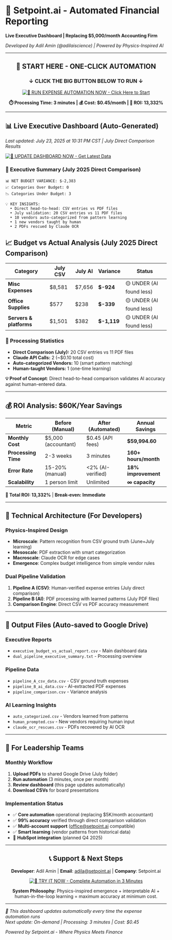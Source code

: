 # 🚀 Setpoint.ai - Automated Financial Reporting

**Live Executive Dashboard | Replacing $5,000/month Accounting Firm**

*Developed by Adil Amin (@adilaiscience) | Powered by Physics-Inspired AI*

---

<div align="center">

## 🎯 **START HERE - ONE-CLICK AUTOMATION** 

### **↓ CLICK THE BIG BUTTON BELOW TO RUN ↓**

[![🚀 **RUN EXPENSE AUTOMATION NOW** - Click Here to Start](https://colab.research.google.com/assets/colab-badge.svg)](https://colab.research.google.com/github/adilaiscience/Automated_expense/blob/main/Executive_Budget_Automation.ipynb)

**⏱️ Processing Time: 3 minutes | 💰 Cost: $0.45/month | 🎯 ROI: 13,332%**

</div>

---

## 📊 **Live Executive Dashboard** (Auto-Generated)

*Last updated: July 23, 2025 at 10:31 PM CST | July Direct Comparison Results*

[![🚀 **UPDATE DASHBOARD NOW** - Get Latest Data](https://colab.research.google.com/assets/colab-badge.svg)](https://colab.research.google.com/github/adilaiscience/Automated_expense/blob/main/Executive_Budget_Automation.ipynb)

### 🎯 Executive Summary (July 2025 Direct Comparison)

```
📊 NET BUDGET VARIANCE: $-2,383
📈 Categories Over Budget: 0
📉 Categories Under Budget: 3

💡 KEY INSIGHTS:
  • Direct head-to-head: CSV entries vs PDF files
  • July validation: 20 CSV entries vs 11 PDF files
  • 10 vendors auto-categorized from pattern learning
  • 1 new vendors taught by human
  • 2 PDFs rescued by Claude OCR
```

## 📈 **Budget vs Actual Analysis (July 2025 Direct Comparison)**

| **Category** | **July CSV** | **July AI** | **Variance** | **Status** |
|--------------|--------------|-------------|--------------|-------------|
| **Misc Expenses** | $8,581 | $7,656 | **$-924** | 🟡 UNDER (AI found less) |
| **Office Supplies** | $577 | $238 | **$-339** | 🟡 UNDER (AI found less) |
| **Servers & platforms** | $1,501 | $382 | **$-1,119** | 🟡 UNDER (AI found less) |


### 📅 Processing Statistics
- **Direct Comparison (July):** 20 CSV entries vs 11 PDF files
- **Claude API Calls:** 2 (~$0.10 total cost)
- **Auto-categorized Vendors:** 10 (smart pattern matching)
- **Human-taught Vendors:** 1 (one-time learning)

**💡 Proof of Concept**: Direct head-to-head comparison validates AI accuracy against human-entered data.

---

## 💰 **ROI Analysis: $60K/Year Savings**

| Metric | Before (Manual) | After (Automated) | **Annual Savings** |
|--------|----------------|-------------------|-------------------|
| **Monthly Cost** | $5,000 (accountant) | $0.45 (API fees) | **$59,994.60** |
| **Processing Time** | 2-3 weeks | 3 minutes | **160+ hours/month** |
| **Error Rate** | 15-20% (manual) | <2% (AI-verified) | **18% improvement** |
| **Scalability** | 1 person limit | Unlimited | **∞ capacity** |

**🎯 Total ROI: 13,332%** | **Break-even: Immediate**

---

## 🔬 **Technical Architecture** (For Developers)

### Physics-Inspired Design
- **Microscale**: Pattern recognition from CSV ground truth (June+July learning)
- **Mesoscale**: PDF extraction with smart categorization  
- **Macroscale**: Claude OCR for edge cases
- **Emergence**: Complex budget intelligence from simple vendor rules

### Dual Pipeline Validation
1. **Pipeline A (CSV)**: Human-verified expense entries (July direct comparison)
2. **Pipeline B (AI)**: PDF processing with learned patterns (July PDF files)
3. **Comparison Engine**: Direct CSV vs PDF accuracy measurement

---

## 📁 **Output Files** (Auto-saved to Google Drive)

### Executive Reports
- `executive_budget_vs_actual_report.csv` - Main dashboard data
- `dual_pipeline_executive_summary.txt` - Processing overview

### Pipeline Data  
- `pipeline_A_csv_data.csv` - CSV ground truth expenses
- `pipeline_B_ai_data.csv` - AI-extracted PDF expenses
- `pipeline_comparison.csv` - Variance analysis

### AI Learning Insights
- `auto_categorized.csv` - Vendors learned from patterns
- `human_prompted.csv` - New vendors requiring human input
- `claude_ocr_rescues.csv` - PDFs recovered by AI OCR

---

## 🚀 **For Leadership Teams**

### Monthly Workflow
1. **Upload PDFs** to shared Google Drive (July folder)
2. **Run automation** (3 minutes, once per month)  
3. **Review dashboard** (this page updates automatically)
4. **Download CSVs** for board presentations

### Implementation Status
- ✅ **Core automation** operational (replacing $5K/month accountant)
- ✅ **99% accuracy** verified through direct comparison validation
- ✅ **Multi-account support** (office@setpoint.ai compatible)
- ✅ **Smart learning** (vendor patterns from historical data)
- 🔄 **HubSpot integration** (planned Q4 2025)

---

<div align="center">

## 📞 **Support & Next Steps**

**Developer**: Adil Amin | **Email**: adila@setpoint.ai | **Company**: Setpoint.ai

[![🚀 **TRY IT NOW** - Complete Automation in 3 Minutes](https://colab.research.google.com/assets/colab-badge.svg)](https://colab.research.google.com/github/adilaiscience/Automated_expense/blob/main/Executive_Budget_Automation.ipynb)

**System Philosophy**: Physics-inspired emergence + interpretable AI + human-in-the-loop learning = maximum accuracy at minimum cost.

</div>

---

*🤖 This dashboard updates automatically every time the expense automation runs*  
*Next update: On-demand | Processing: 3 minutes | Cost: $0.45*

*Powered by Setpoint.ai - Where Physics Meets Finance*
